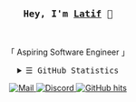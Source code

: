 <h3 align="center">
    <samp>Hey, I'm 
        <b>
            <a rel="nofollow noopener noreferrer" target="_blank" href="https://latif.dev/">Latif</a>
        </b>
        👋
    </samp>
</h3>
<br>
<p align="center">
    「 Aspiring Software Engineer 」<br>
</p>
<details align="center">
    <summary>
        <samp>&#9776; GitHub Statistics</samp>
    </summary>
    <p align="center">
<!--         <br> -->
<!--         <a href="https://github.com/latifil?tab=repositories" target="_blank">
            <img alt="Code" src="https://img.shields.io/badge/-code-000000?style=flat-square&logoColor=white">
        </a> -->
        <!-- <a href="https://github.com/latifil?tab=repositories&language=html" target="_blank">
            <img alt="HTML" src="https://img.shields.io/badge/-HTML5-E34F26?style=flat-square&logo=HTML5&logoColor=white">
        </a> -->
<!--         <a href="https://github.com/latifil?tab=repositories&language=scss" target="_blank">
            <img alt="Sass" src="https://img.shields.io/badge/-Sass-CC6699?style=flat-square&logo=sass&logoColor=white">
        </a>
        <a href="https://github.com/latifil?tab=repositories&language=javascript" target="_blank">
            <img alt="JavaScript" src="https://img.shields.io/badge/-JavaScript-F7DF1E?style=flat-square&logo=Javascript&logoColor=white">
        </a>
        <a href="https://github.com/latifil?tab=repositories&language=typescript" target="_blank">
            <img alt="TypeScript" src="https://img.shields.io/badge/-TypeScript-3178C6?style=flat-square&logo=typescript&logoColor=white">
        </a> -->
        <!-- <a href="https://github.com/latifil?tab=repositories&language=python" target="_blank">
            <img alt="Python" src="https://img.shields.io/badge/-Python-3776AB?style=flat-square&logo=Python&logoColor=white">
        </a> -->
<!--         <br> -->
        <p align="center">
            <a>
                <img width="61%" src="https://raw.githubusercontent.com/latifil/summary-cards/master/profile-summary-card-output/github_dark/0-profile-details.svg">
            </a>
            <br>
            <a>
                <img width="30%" src="https://raw.githubusercontent.com/latifil/summary-cards/master/profile-summary-card-output/github_dark/3-stats.svg">
            </a>
            <a>
                <img width="30%" src="https://raw.githubusercontent.com/latifil/summary-cards/master/profile-summary-card-output/github_dark/1-repos-per-language.svg">
            </a>
        </p>
    </p>
</details>
<!-- <h3 align="center">
    What are my hobbies?
</h3>
<p align="center">
    - 🏋️ I'm very into powerlifting!<br>
    - 🎸 I love listening to music, here are some of my favorite artists right now:
</p> -->
<p align="center">
        <a href="mailto:contact@latif.dev" target="_blank">
            <img alt="Mail" src="https://img.shields.io/badge/-contact@latif.dev-EA4335?style=flat-square&logo=gmail&logoColor=white">
        </a>
        <a href="https://discord.gg/" target="_blank">
            <img alt="Discord" src="https://img.shields.io/badge/-latifil-5865F2?style=flat-square&logo=discord&logoColor=white">
        </a>
        <a href="https://github.com/latifil/latifil" target="_blank">
            <img alt="GitHub hits" src="https://img.shields.io/github/last-commit/latifil/latifil?label=profile%20updated&style=flat-square">
        </a>
</p>
